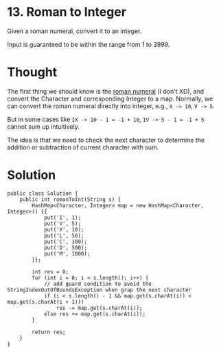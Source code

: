 # 13. Roman to Integer

Given a roman numeral, convert it to an integer.

Input is guaranteed to be within the range from 1 to 3999.

# Thought

The first thing we should know is the [roman numeral](https://en.wikipedia.org/wiki/Roman_numerals) \(I don't XD\), and convert the Character and corresponding Integer to a map. Normally, we can convert the roman numeral directly into integer, e.g., `X -> 10`, `V -> 5`.

But in some cases like `IX -> 10 - 1 = -1 + 10`, `IV -> 5 - 1 = -1 + 5` cannot sum up intuitively.

The idea is that we need to check the next character to determine the addition or subtraction of current character with sum.

# Solution

```
public class Solution {
    public int romanToInt(String s) {
        HashMap<Character, Integer> map = new HashMap<Character, Integer>() {{
            put('I', 1);
            put('V', 5);
            put('X', 10);
            put('L', 50);
            put('C', 100);
            put('D', 500);
            put('M', 1000);
        }};

        int res = 0;
        for (int i = 0; i < s.length(); i++) {
            // add guard condition to avoid the StringIndexOutOfBoundsException when grap the next character
            if (i < s.length() - 1 && map.get(s.charAt(i)) < map.get(s.charAt(i + 1)))
                res -= map.get(s.charAt(i));
            else res += map.get(s.charAt(i));
        }

        return res;
    }
}
```



